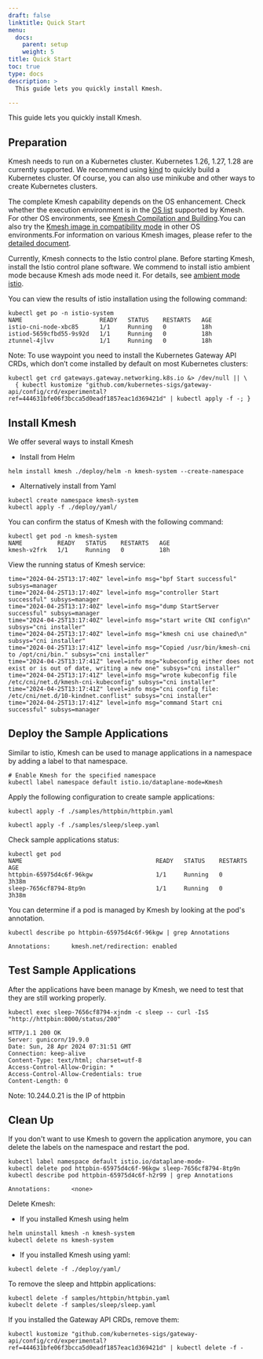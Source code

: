 ```yaml
---
draft: false
linktitle: Quick Start
menu:
  docs:
    parent: setup
    weight: 5
title: Quick Start
toc: true
type: docs
description: >
  This guide lets you quickly install Kmesh.

---
```

This guide lets you quickly install Kmesh.

## Preparation

Kmesh needs to run on a Kubernetes cluster. Kubernetes 1.26, 1.27, 1.28 are currently supported. We recommend using [kind](https://kind.sigs.k8s.io/docs/user/quick-start/) to quickly build a Kubernetes cluster. Of course, you can also use minikube and other ways to create Kubernetes clusters.

The complete Kmesh capability depends on the OS enhancement. Check whether the execution environment is in the [OS list](https://github.com/kmesh-net/kmesh/blob/main/docs/kmesh_support.md) supported by Kmesh. For other OS environments, see [Kmesh Compilation and Building](https://github.com/kmesh-net/kmesh/blob/main/docs/kmesh_compile.md).You can also try the [Kmesh image in compatibility mode](https://github.com/kmesh-net/kmesh/blob/main/build/docker/README.md) in other OS environments.For information on various Kmesh images, please refer to the [detailed document](https://github.com/kmesh-net/kmesh/blob/main/build/docker/README.md).

Currently, Kmesh connects to the Istio control plane. Before starting Kmesh, install the Istio control plane software. We commend to install istio ambient mode because Kmesh ads mode need it. For details, see [ambient mode istio](https://istio.io/latest/docs/ops/ambient/getting-started/).

You can view the results of istio installation using the following command:

```console
kubectl get po -n istio-system 
NAME                      READY   STATUS    RESTARTS   AGE
istio-cni-node-xbc85      1/1     Running   0          18h
istiod-5659cfbd55-9s92d   1/1     Running   0          18h
ztunnel-4jlvv             1/1     Running   0          18h
```

Note: To use waypoint you need to install the Kubernetes Gateway API CRDs, which don’t come installed by default on most Kubernetes clusters:

```console
kubectl get crd gateways.gateway.networking.k8s.io &> /dev/null || \
  { kubectl kustomize "github.com/kubernetes-sigs/gateway-api/config/crd/experimental?ref=444631bfe06f3bcca5d0eadf1857eac1d369421d" | kubectl apply -f -; }
```

## Install Kmesh

We offer several ways to install Kmesh

- Install from Helm
  
```console
helm install kmesh ./deploy/helm -n kmesh-system --create-namespace
```

- Alternatively install from Yaml
  
```console
kubectl create namespace kmesh-system
kubectl apply -f ./deploy/yaml/
```

You can confirm the status of Kmesh with the following command:

```console
kubectl get pod -n kmesh-system
NAME          READY   STATUS    RESTARTS   AGE
kmesh-v2frk   1/1     Running   0          18h
```

View the running status of Kmesh service:

```console
time="2024-04-25T13:17:40Z" level=info msg="bpf Start successful" subsys=manager
time="2024-04-25T13:17:40Z" level=info msg="controller Start successful" subsys=manager
time="2024-04-25T13:17:40Z" level=info msg="dump StartServer successful" subsys=manager
time="2024-04-25T13:17:40Z" level=info msg="start write CNI config\n" subsys="cni installer"
time="2024-04-25T13:17:40Z" level=info msg="kmesh cni use chained\n" subsys="cni installer"
time="2024-04-25T13:17:41Z" level=info msg="Copied /usr/bin/kmesh-cni to /opt/cni/bin." subsys="cni installer"
time="2024-04-25T13:17:41Z" level=info msg="kubeconfig either does not exist or is out of date, writing a new one" subsys="cni installer"
time="2024-04-25T13:17:41Z" level=info msg="wrote kubeconfig file /etc/cni/net.d/kmesh-cni-kubeconfig" subsys="cni installer"
time="2024-04-25T13:17:41Z" level=info msg="cni config file: /etc/cni/net.d/10-kindnet.conflist" subsys="cni installer"
time="2024-04-25T13:17:41Z" level=info msg="command Start cni successful" subsys=manager
```

## Deploy the Sample Applications

Similar to istio, Kmesh can be used to manage applications in a namespace by adding a label to that namespace.

```console
# Enable Kmesh for the specified namespace
kubectl label namespace default istio.io/dataplane-mode=Kmesh
```

Apply the following configuration to create sample applications:

```console
kubectl apply -f ./samples/httpbin/httpbin.yaml

kubectl apply -f ./samples/sleep/sleep.yaml
```

Check sample applications status:

```console
kubectl get pod 
NAME                                      READY   STATUS    RESTARTS   AGE
httpbin-65975d4c6f-96kgw                  1/1     Running   0          3h38m
sleep-7656cf8794-8tp9n                    1/1     Running   0          3h38m
```

You can determine if a pod is managed by Kmesh by looking at the pod's annotation.

```console
kubectl describe po httpbin-65975d4c6f-96kgw | grep Annotations

Annotations:      kmesh.net/redirection: enabled
```

## Test Sample Applications

After the applications have been manage by Kmesh, we need to test that they are still working properly.

```console
kubectl exec sleep-7656cf8794-xjndm -c sleep -- curl -IsS "http://httpbin:8000/status/200"

HTTP/1.1 200 OK
Server: gunicorn/19.9.0
Date: Sun, 28 Apr 2024 07:31:51 GMT
Connection: keep-alive
Content-Type: text/html; charset=utf-8
Access-Control-Allow-Origin: *
Access-Control-Allow-Credentials: true
Content-Length: 0
```

Note: 10.244.0.21 is the IP of httpbin

## Clean Up

If you don't want to use Kmesh to govern the application anymore, you can delete the labels on the namespace and restart the pod.

```console
kubectl label namespace default istio.io/dataplane-mode-
kubectl delete pod httpbin-65975d4c6f-96kgw sleep-7656cf8794-8tp9n
kubectl describe pod httpbin-65975d4c6f-h2r99 | grep Annotations

Annotations:      <none>
```

Delete Kmesh:

- If you installed Kmesh using helm

```console
helm uninstall kmesh -n kmesh-system
kubectl delete ns kmesh-system
```

- If you installed Kmesh using yaml:

```console
kubectl delete -f ./deploy/yaml/
```

To remove the sleep and httpbin applications:

```console
kubectl delete -f samples/httpbin/httpbin.yaml
kubeclt delete -f samples/sleep/sleep.yaml
```

If you installed the Gateway API CRDs, remove them:

```console
kubectl kustomize "github.com/kubernetes-sigs/gateway-api/config/crd/experimental?ref=444631bfe06f3bcca5d0eadf1857eac1d369421d" | kubectl delete -f -
```
